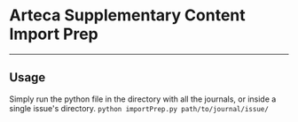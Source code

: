 # Arteca Supplementary Content Import Prep
--- 
## Usage

Simply run the python file in the directory with all the journals, or inside a single issue's directory. `python importPrep.py path/to/journal/issue/` 